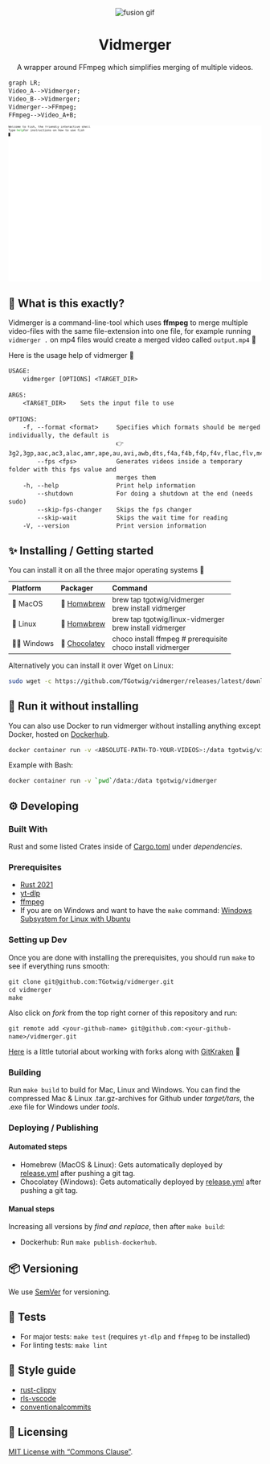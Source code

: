 <!-- https://github.com/elsewhencode/project-guidelines/blob/master/README.sample.md -->

<p align="center"><a><img src="http://www.angelfire.com/clone/saiyansforever/images/VegettoFusionHD.gif" alt="fusion gif" height="256"/></a></p>

<h1 align="center">Vidmerger</h1>
<p align="center">A wrapper around FFmpeg which simplifies merging of multiple videos.</p>

```mermaid
graph LR;
Video_A-->Vidmerger;
Video_B-->Vidmerger;
Vidmerger-->FFmpeg;
FFmpeg-->Video_A+B;
```

<p align="center"><img src="img/demo.svg" alt="fusion gif"/></p>

## 🙉 What is this exactly?

Vidmerger is a command-line-tool which uses **ffmpeg** to merge multiple video-files with the same file-extension into one file, for example running `vidmerger .` on mp4 files would create a merged video called `output.mp4` 🐣

Here is the usage help of vidmerger 🤗

```shell
USAGE:
    vidmerger [OPTIONS] <TARGET_DIR>

ARGS:
    <TARGET_DIR>    Sets the input file to use

OPTIONS:
    -f, --format <format>     Specifies which formats should be merged individually, the default is
                              👉 3g2,3gp,aac,ac3,alac,amr,ape,au,avi,awb,dts,f4a,f4b,f4p,f4v,flac,flv,m4a,m4b,m4p,m4r,m4v,mkv,mov,mp2,mp3,mp4,mpeg,mpg,oga,ogg,ogm,ogv,ogx,opus,pcm,spx,wav,webm,wma,wmv
        --fps <fps>           Generates videos inside a temporary folder with this fps value and
                              merges them
    -h, --help                Print help information
        --shutdown            For doing a shutdown at the end (needs sudo)
        --skip-fps-changer    Skips the fps changer
        --skip-wait           Skips the wait time for reading
    -V, --version             Print version information
```

## ✨ Installing / Getting started

You can install it on all the three major operating systems 🤗

| Platform       | Packager                                                                                    | Command                                                        |
|:-------------- |:------------------------------------------------------------------------------------------- |:-------------------------------------------------------------- |
| 🍎 MacOS       | 🍺 [Homwbrew](https://github.com/TGotwig/homebrew-vidmerger/blob/master/vidmerger.rb)       | brew tap tgotwig/vidmerger<br>brew install vidmerger           |
| 🐧 Linux       | 🍺 [Homwbrew](https://github.com/TGotwig/homebrew-linux-vidmerger/blob/master/vidmerger.rb) | brew tap tgotwig/linux-vidmerger<br>brew install vidmerger     |
| 🏳️‍🌈 Windows | 🍫 [Chocolatey](https://community.chocolatey.org/packages/vidmerger)                        | choco install ffmpeg # prerequisite<br>choco install vidmerger |

Alternatively you can install it over Wget on Linux:

```bash
sudo wget -c https://github.com/TGotwig/vidmerger/releases/latest/download/vidmerger-linux.tar.gz -O - | sudo tar -xz -C /usr/local/bin
```

## 🐳 Run it without installing

You can also use Docker to run vidmerger without installing anything except Docker, hosted on [Dockerhub](https://hub.docker.com/r/tgotwig/vidmerger).

```bash
docker container run -v <ABSOLUTE-PATH-TO-YOUR-VIDEOS>:/data tgotwig/vidmerger
```

Example with Bash:

```bash
docker container run -v `pwd`/data:/data tgotwig/vidmerger
```

## ⚙️ Developing

### Built With

Rust and some listed Crates inside of [Cargo.toml](Cargo.toml) under _dependencies_.

### Prerequisites

- [Rust 2021](https://www.rust-lang.org/tools/install)
- [yt-dlp](https://github.com/yt-dlp/yt-dlp/wiki/Installation)
- [ffmpeg](https://ffmpeg.org/download.html)
- If you are on Windows and want to have the `make` command: [Windows Subsystem for Linux with Ubuntu](https://www.microsoft.com/de-de/p/ubuntu-2004-lts/9n6svws3rx71?activetab=pivot:overviewtab)

### Setting up Dev

Once you are done with installing the prerequisites, you should run `make` to see if everything runs smooth:

```shell
git clone git@github.com:TGotwig/vidmerger.git
cd vidmerger
make
```

Also click on _fork_ from the top right corner of this repository and run:

```shell
git remote add <your-github-name> git@github.com:<your-github-name>/vidmerger.git
```

[Here](https://youtu.be/j_qpzND5yAg) is a little tutorial about working with forks along with [GitKraken](https://www.gitkraken.com) 🐙

### Building

Run `make build` to build for Mac, Linux and Windows. You can find the compressed Mac & Linux .tar.gz-archives for Github under _target/tars_, the .exe file for Windows under _tools_.

### Deploying / Publishing

#### Automated steps

- Homebrew (MacOS & Linux): Gets automatically deployed by [release.yml](https://github.com/TGotwig/vidmerger/blob/master/.github/workflows/release.yml) after pushing a git tag.
- Chocolatey (Windows): Gets automatically deployed by [release.yml](https://github.com/TGotwig/vidmerger/blob/master/.github/workflows/release.yml) after pushing a git tag.

#### Manual steps

Increasing all versions by _find and replace_, then after `make build`:

- Dockerhub: Run `make publish-dockerhub`.

## 📦 Versioning

We use [SemVer](http://semver.org/) for versioning.

## 🧪 Tests

- For major tests: `make test` (requires `yt-dlp` and `ffmpeg` to be installed)
- For linting tests: `make lint`

## 🌟 Style guide

- [rust-clippy](rust-clippy)
- [rls-vscode](https://github.com/rust-lang/rls-vscode)
- [conventionalcommits](https://www.conventionalcommits.org/en/v1.0.0)

## 📜 Licensing

[MIT License with “Commons Clause”](LICENSE).
